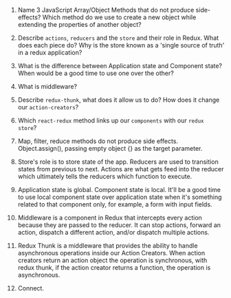 1.  Name 3 JavaScript Array/Object Methods that do not produce side-effects? Which method do we use to create a new object while extending the properties of another object?
1.  Describe `actions`, `reducers` and the `store` and their role in Redux. What does each piece do? Why is the store known as a 'single source of truth' in a redux application?
1.  What is the difference between Application state and Component state? When would be a good time to use one over the other?
1.  What is middleware?
1.  Describe `redux-thunk`, what does it allow us to do? How does it change our `action-creators`?
1.  Which `react-redux` method links up our `components` with our `redux store`?


1. Map, filter, reduce methods do not produce side effects. Object.assign(), passing empty object {} as the target parameter.

2. Store's role is to store state of the app. Reducers are used to transition states from previous to next. Actions are what gets feed into the reducer which ultimately tells the reducers which function to execute.

3. Application state is global. Component state is local. It'll be a good time to use local component state over application state when it's something related to that component only, for example, a form with input fields.

4. Middleware is a component in Redux that intercepts every action because they are passed to the reducer. It can stop actions, forward an action, dispatch a different action, and/or dispatch multiple actions.

5. Redux Thunk is a middleware that provides the ability to handle asynchronous operations inside our Action Creators. When action creators return an action object the operation is synchronous, with redux thunk, if the action creator returns a function, the operation is asynchronous.

6. Connect.